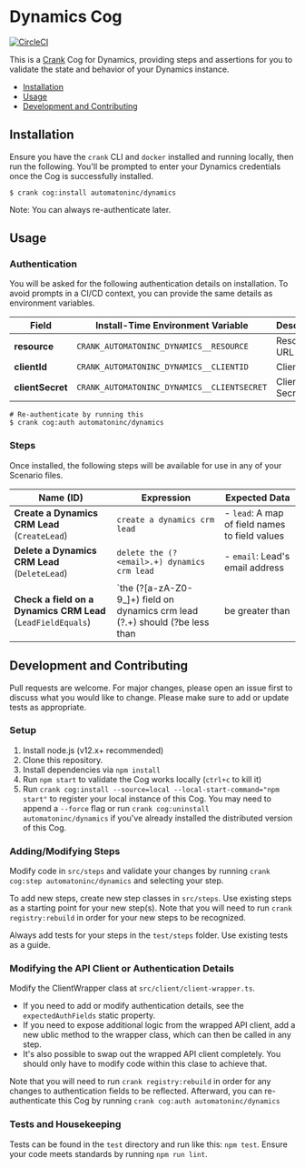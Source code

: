 # Dynamics Cog

[![CircleCI](https://circleci.com/gh/run-crank/cog-dynamics/tree/master.svg?style=svg)](https://circleci.com/gh/run-crank/cog-dynamics/tree/master)

This is a [Crank][what-is-crank] Cog for Dynamics, providing
steps and assertions for you to validate the state and behavior of your
Dynamics instance.

* [Installation](#installation)
* [Usage](#usage)
* [Development and Contributing](#development-and-contributing)

## Installation

Ensure you have the `crank` CLI and `docker` installed and running locally,
then run the following.  You'll be prompted to enter your Dynamics
credentials once the Cog is successfully installed.

```shell-session
$ crank cog:install automatoninc/dynamics
```

Note: You can always re-authenticate later.

## Usage

### Authentication
<!-- run `crank cog:readme automatoninc/dynamics` to update -->
<!-- authenticationDetails -->
You will be asked for the following authentication details on installation. To avoid prompts in a CI/CD context, you can provide the same details as environment variables.

| Field | Install-Time Environment Variable | Description |
| --- | --- | --- |
| **resource** | `CRANK_AUTOMATONINC_DYNAMICS__RESOURCE` | Resource URL |
| **clientId** | `CRANK_AUTOMATONINC_DYNAMICS__CLIENTID` | Client Id |
| **clientSecret** | `CRANK_AUTOMATONINC_DYNAMICS__CLIENTSECRET` | Client Secret |

```shell-session
# Re-authenticate by running this
$ crank cog:auth automatoninc/dynamics
```
<!-- authenticationDetailsEnd -->

### Steps
Once installed, the following steps will be available for use in any of your
Scenario files.

<!-- run `crank cog:readme automatoninc/dynamics` to update -->
<!-- stepDetails -->
| Name (ID) | Expression | Expected Data |
| --- | --- | --- |
| **Create a Dynamics CRM Lead**<br>(`CreateLead`) | `create a dynamics crm lead` | - `lead`: A map of field names to field values |
| **Delete a Dynamics CRM Lead**<br>(`DeleteLead`) | `delete the (?<email>.+) dynamics crm lead` | - `email`: Lead's email address |
| **Check a field on a Dynamics CRM Lead**<br>(`LeadFieldEquals`) | `the (?<field>[a-zA-Z0-9_]+) field on dynamics crm lead (?<email>.+) should (?<operator>be less than|be greater than|be|contain|not be|not contain) (?<expectedValue>.+)` | - `email`: Lead's email address <br><br>- `field`: Field name to check <br><br>- `operator`: Check Logic (be, not be, contain, not contain, be greater than, or be less than) <br><br>- `expectedValue`: Expected field value |
<!-- stepDetailsEnd -->

## Development and Contributing
Pull requests are welcome. For major changes, please open an issue first to
discuss what you would like to change. Please make sure to add or update tests
as appropriate.

### Setup

1. Install node.js (v12.x+ recommended)
2. Clone this repository.
3. Install dependencies via `npm install`
4. Run `npm start` to validate the Cog works locally (`ctrl+c` to kill it)
5. Run `crank cog:install --source=local --local-start-command="npm start"` to
   register your local instance of this Cog. You may need to append a `--force`
   flag or run `crank cog:uninstall automatoninc/dynamics` if you've already
   installed the distributed version of this Cog.

### Adding/Modifying Steps
Modify code in `src/steps` and validate your changes by running
`crank cog:step automatoninc/dynamics` and selecting your step.

To add new steps, create new step classes in `src/steps`. Use existing steps as
a starting point for your new step(s). Note that you will need to run
`crank registry:rebuild` in order for your new steps to be recognized.

Always add tests for your steps in the `test/steps` folder. Use existing tests
as a guide.

### Modifying the API Client or Authentication Details
Modify the ClientWrapper class at `src/client/client-wrapper.ts`.

- If you need to add or modify authentication details, see the
  `expectedAuthFields` static property.
- If you need to expose additional logic from the wrapped API client, add a new
  ublic method to the wrapper class, which can then be called in any step.
- It's also possible to swap out the wrapped API client completely. You should
  only have to modify code within this clase to achieve that.

Note that you will need to run `crank registry:rebuild` in order for any
changes to authentication fields to be reflected. Afterward, you can
re-authenticate this Cog by running `crank cog:auth automatoninc/dynamics`

### Tests and Housekeeping
Tests can be found in the `test` directory and run like this: `npm test`.
Ensure your code meets standards by running `npm run lint`.

[what-is-crank]: https://crank.run?utm_medium=readme&utm_source=automatoninc%2Fdynamics

